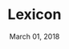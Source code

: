 ---
layout: post
date: March 01, 2018
title: Lexicon
company: Liferay
link: https://lexicondesign.io/
image: images/systems/lexicon.jpg
description: A set of principles, patterns and tools created to provide a common design framework for crafting user interfaces within Liferay product ecosystem.

---